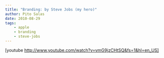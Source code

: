 ```yaml
---
title: "Branding: by Steve Jobs (my hero)"
author: Pito Salas
date: 2010-08-29
tags:
    - apple
    - branding
    - steve-jobs
---
```




[youtube http://www.youtube.com/watch?v=vmG9jzCHtSQ&fs=1&hl=en_US]


